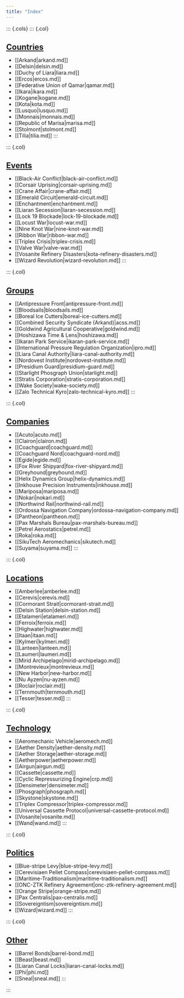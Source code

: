 ```yaml
---
title: "Index"
---
```


<style>
    .cols {
      display: grid;
      grid-template-columns: repeat(auto-fit, minmax(10em, 1fr));
      gap: 2em;
      row-gap: 0.5em;

      margin: 0;
      padding: 0
    }
    
    .col {
      break-inside: avoid
    }
    
    h2 {
      text-decoration: underline
    }
    
    h2,
    h3 {
      margin-bottom: 0
    }
    </style>
    
::: {.cols}
::: {.col}
## Countries
- [[Arkand|arkand.md]]
- [[Delsin|delsin.md]]
- [[Duchy of Liara|liara.md]]
- [[Ercos|ercos.md]]
- [[Federative Union of Qamar|qamar.md]]
- [[Ikara|ikara.md]]
- [[Kogane|kogane.md]]
- [[Kota|kota.md]]
- [[Lusquo|lusquo.md]]
- [[Monnais|monnais.md]]
- [[Republic of Marisa|marisa.md]]
- [[Stolmont|stolmont.md]]
- [[Tilia|tilia.md]]
:::

::: {.col}
## Events
- [[Black-Air Conflict|black-air-conflict.md]]
- [[Corsair Uprising|corsair-uprising.md]]
- [[Crane Affair|crane-affair.md]]
- [[Emerald Circuit|emerald-circuit.md]]
- [[Enchantment|enchantment.md]]
- [[Liaran Secession|liaran-secession.md]]
- [[Lock 19 Blockade|lock-19-blockade.md]]
- [[Locust War|locust-war.md]]
- [[Nine Knot War|nine-knot-war.md]]
- [[Ribbon War|ribbon-war.md]]
- [[Triplex Crisis|triplex-crisis.md]]
- [[Valve War|valve-war.md]]
- [[Vosanite Refinery Disasters|kota-refinery-disasters.md]]
- [[Wizard Revolution|wizard-revolution.md]]
:::

::: {.col}
## Groups
- [[Antipressure Front|antipressure-front.md]]
- [[Bloodsails|bloodsails.md]]
- [[Boreal Ice Cutters|boreal-ice-cutters.md]]
- [[Combined Security Syndicate (Arkand)|acss.md]]
- [[Goldwind Agricultural Cooperative|goldwind.md]]
- [[Hoshizawa Time & Lens|hoshizawa.md]]
- [[Ikaran Park Service|ikaran-park-service.md]]
- [[International Pressure Regulation Organization|ipro.md]]
- [[Liara Canal Authority|liara-canal-authority.md]]
- [[Nordovest Institute|nordovest-institute.md]]
- [[Presidium Guard|presidium-guard.md]]
- [[Starlight Phosgraph Union|starlight.md]]
- [[Stratis Corporation|stratis-corporation.md]]
- [[Wake Society|wake-society.md]]
- [[Zalo Technical Kyro|zalo-technical-kyro.md]]
:::

::: {.col}
## Companies
- [[Acuto|acuto.md]]
- [[Clairon|clairon.md]]
- [[Coachguard|coachguard.md]]
- [[Coachguard Nord|coachguard-nord.md]]
- [[Egide|egide.md]]
- [[Fox River Shipyard|fox-river-shipyard.md]]
- [[Greyhound|greyhound.md]]
- [[Helix Dynamics Group|helix-dynamics.md]]
- [[Inkhouse Precision Instruments|inkhouse.md]]
- [[Mariposa|mariposa.md]]
- [[Nokari|nokari.md]]
- [[Northwind Rail|northwind-rail.md]]
- [[Ordossa Navigation Company|ordossa-navigation-company.md]]
- [[Pantheon|pantheon.md]]
- [[Pax Marshals Bureau|pax-marshals-bureau.md]]
- [[Petrel Aerostatics|petrel.md]]
- [[Roka|roka.md]]
- [[SikuTech Aeromechanics|sikutech.md]]
- [[Suyama|suyama.md]]
:::

::: {.col}
## Locations
- [[Amberlee|amberlee.md]]
- [[Cerevis|cerevis.md]]
- [[Cormorant Strait|cormorant-strait.md]]
- [[Delsin Station|delsin-station.md]]
- [[Etalameri|etalameri.md]]
- [[Ferroix|ferroix.md]]
- [[Highwater|highwater.md]]
- [[Itaan|itaan.md]]
- [[Kylmeri|kylmeri.md]]
- [[Lanteen|lanteen.md]]
- [[Laumeri|laumeri.md]]
- [[Mirid Archipelago|mirid-archipelago.md]]
- [[Montrevieux|montrevieux.md]]
- [[New Harbor|new-harbor.md]]
- [[Nu Ayzen|nu-ayzen.md]]
- [[Roclair|roclair.md]]
- [[Ternmouth|ternmouth.md]]
- [[Tesser|tesser.md]]
:::

::: {.col}
## Technology
- [[Aeromechanic Vehicle|aeromech.md]]
- [[Aether Density|aether-density.md]]
- [[Aether Storage|aether-storage.md]]
- [[Aetherpower|aetherpower.md]]
- [[Airgun|airgun.md]]
- [[Cassette|cassette.md]]
- [[Cyclic Repressurizing Engine|crp.md]]
- [[Densimeter|densimeter.md]]
- [[Phosgraph|phosgraph.md]]
- [[Skystone|skystone.md]]
- [[Triplex Compressor|triplex-compressor.md]]
- [[Universal Cassette Protocol|universal-cassette-protocol.md]]
- [[Vosanite|vosanite.md]]
- [[Wand|wand.md]]
:::

::: {.col}
## Politics
- [[Blue-stripe Levy|blue-stripe-levy.md]]
- [[Cerevisiaen Pellet Compass|cerevisiaen-pellet-compass.md]]
- [[Maritime-Traditionalism|maritime-traditionalism.md]]
- [[ONC-ZTK Refinery Agreement|onc-ztk-refinery-agreement.md]]
- [[Orange Stripe|orange-stripe.md]]
- [[Pax Centralis|pax-centralis.md]]
- [[Sovereigntism|sovereigntism.md]]
- [[Wizard|wizard.md]]
:::

::: {.col}
## Other
- [[Barrel Bonds|barrel-bond.md]]
- [[Beast|beast.md]]
- [[Liaran Canal Locks|liaran-canal-locks.md]]
- [[Phi|phi.md]]
- [[Sneal|sneal.md]]
:::


:::
